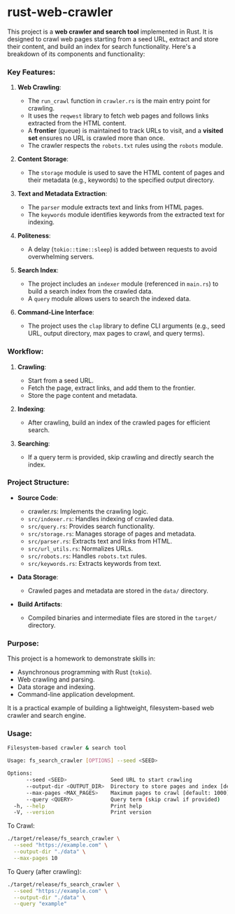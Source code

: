 # rust-web-crawler
This project is a **web crawler and search tool** implemented in Rust. It is designed to crawl web pages starting from a seed URL, extract and store their content, and build an index for search functionality. Here's a breakdown of its components and functionality:

### Key Features:
1. **Web Crawling**:
   - The `run_crawl` function in `crawler.rs` is the main entry point for crawling.
   - It uses the `reqwest` library to fetch web pages and follows links extracted from the HTML content.
   - A **frontier** (queue) is maintained to track URLs to visit, and a **visited set** ensures no URL is crawled more than once.
   - The crawler respects the `robots.txt` rules using the `robots` module.

2. **Content Storage**:
   - The `storage` module is used to save the HTML content of pages and their metadata (e.g., keywords) to the specified output directory.

3. **Text and Metadata Extraction**:
   - The `parser` module extracts text and links from HTML pages.
   - The `keywords` module identifies keywords from the extracted text for indexing.

4. **Politeness**:
   - A delay (`tokio::time::sleep`) is added between requests to avoid overwhelming servers.

5. **Search Index**:
   - The project includes an `indexer` module (referenced in `main.rs`) to build a search index from the crawled data.
   - A `query` module allows users to search the indexed data.

6. **Command-Line Interface**:
   - The project uses the `clap` library to define CLI arguments (e.g., seed URL, output directory, max pages to crawl, and query terms).

### Workflow:
1. **Crawling**:
   - Start from a seed URL.
   - Fetch the page, extract links, and add them to the frontier.
   - Store the page content and metadata.

2. **Indexing**:
   - After crawling, build an index of the crawled pages for efficient search.

3. **Searching**:
   - If a query term is provided, skip crawling and directly search the index.

### Project Structure:
- **Source Code**:
  - crawler.rs: Implements the crawling logic.
  - `src/indexer.rs`: Handles indexing of crawled data.
  - `src/query.rs`: Provides search functionality.
  - `src/storage.rs`: Manages storage of pages and metadata.
  - `src/parser.rs`: Extracts text and links from HTML.
  - `src/url_utils.rs`: Normalizes URLs.
  - `src/robots.rs`: Handles `robots.txt` rules.
  - `src/keywords.rs`: Extracts keywords from text.

- **Data Storage**:
  - Crawled pages and metadata are stored in the `data/` directory.

- **Build Artifacts**:
  - Compiled binaries and intermediate files are stored in the `target/` directory.

### Purpose:
This project is a homework to demonstrate skills in:
- Asynchronous programming with Rust (`tokio`).
- Web crawling and parsing.
- Data storage and indexing.
- Command-line application development.

It is a practical example of building a lightweight, filesystem-based web crawler and search engine.

### Usage:
```bash
Filesystem-based crawler & search tool

Usage: fs_search_crawler [OPTIONS] --seed <SEED>

Options:
      --seed <SEED>              Seed URL to start crawling
      --output-dir <OUTPUT_DIR>  Directory to store pages and index [default: ./data]
      --max-pages <MAX_PAGES>    Maximum pages to crawl [default: 1000]
      --query <QUERY>            Query term (skip crawl if provided)
  -h, --help                     Print help
  -V, --version                  Print version
```
To Crawl:

```bash
./target/release/fs_search_crawler \
  --seed "https://example.com" \
  --output-dir "./data" \
  --max-pages 10
  ```

To Query (after crawling):

```bash
./target/release/fs_search_crawler \
  --seed "https://example.com" \
  --output-dir "./data" \
  --query "example"
  ```
